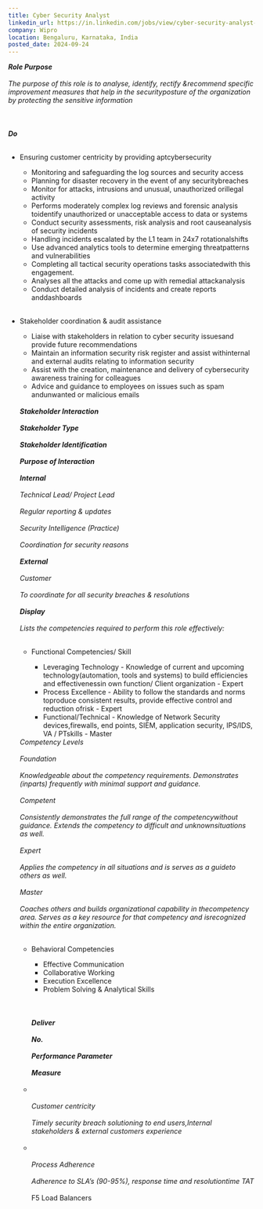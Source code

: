 ```yaml
---
title: Cyber Security Analyst
linkedin_url: https://in.linkedin.com/jobs/view/cyber-security-analyst-at-wipro-3927395668?position=18&pageNum=0&refId=q8mw0I%2FPsPdACn8oGNQzFA%3D%3D&trackingId=6mJw7oF%2FYlMniIrr7VJvbw%3D%3D
company: Wipro
location: Bengaluru, Karnataka, India
posted_date: 2024-09-24
---
```


<div class="description__text description__text--rich">
<section class="show-more-less-html" data-max-lines="5">
<div class="show-more-less-html__markup show-more-less-html__markup--clamp-after-5 relative overflow-hidden">
<strong><em>Role Purpose<br/><br/></em></strong><em>The purpose of this role is to analyse, identify, rectify &amp;recommend specific improvement measures that help in the securityposture of the organization by protecting the sensitive information<br/><br/></em><strong> <br/><br/></strong><strong><em>Do<br/><br/></em></strong><ul><li>Ensuring customer centricity by providing aptcybersecurity </li><ul><li>Monitoring and safeguarding the log sources and security access</li><li>Planning for disaster recovery in the event of any securitybreaches</li><li>Monitor for attacks, intrusions and unusual, unauthorized orillegal activity</li><li>Performs moderately complex log reviews and forensic analysis toidentify unauthorized or unacceptable access to data or systems</li><li>Conduct security assessments, risk analysis and root causeanalysis of security incidents</li><li>Handling incidents escalated by the L1 team in 24x7 rotationalshifts</li><li>Use advanced analytics tools to determine emerging threatpatterns and vulnerabilities</li><li>Completing all tactical security operations tasks associatedwith this engagement.</li><li>Analyses all the attacks and come up with remedial attackanalysis</li><li>Conduct detailed analysis of incidents and create reports anddashboards<br/><br/></li></ul></ul><ul><li>Stakeholder coordination &amp; audit assistance</li><ul><li>Liaise with stakeholders in relation to cyber security issuesand provide future recommendations</li><li>Maintain an information security risk register and assist withinternal and external audits relating to information security</li><li>Assist with the creation, maintenance and delivery of cybersecurity awareness training for colleagues</li><li>Advice and guidance to employees on issues such as spam andunwanted or malicious emails<br/><br/></li></ul><strong><em>Stakeholder Interaction<br/><br/></em></strong><strong><em>Stakeholder Type<br/><br/></em></strong><strong><em>Stakeholder Identification<br/><br/></em></strong><strong><em>Purpose of Interaction<br/><br/></em></strong><strong><em>Internal<br/><br/></em></strong><em>Technical Lead/ Project Lead<br/><br/></em><em>Regular reporting &amp; updates<br/><br/></em><em>Security Intelligence (Practice)<br/><br/></em><em>Coordination for security reasons<br/><br/></em><strong><em>External<br/><br/></em></strong><em>Customer<br/><br/></em><em>To coordinate for all security breaches &amp; resolutions<br/><br/></em><strong><em>Display<br/><br/></em></strong><em>Lists the competencies required to perform this role effectively:<br/><br/></em><ul><li>Functional Competencies/ Skill</li><ul><li>Leveraging Technology - Knowledge of current and upcoming technology(automation, tools and systems) to build efficiencies and effectivenessin own function/ Client organization - Expert</li><li>Process Excellence - Ability to follow the standards and norms toproduce consistent results, provide effective control and reduction ofrisk - Expert</li><li>Functional/Technical - Knowledge of Network Security devices,firewalls, end points, SIEM, application security, IPS/IDS, VA / PTskills - Master<br/></li></ul></ul><em>Competency Levels<br/><br/></em><em>Foundation<br/><br/></em><em>Knowledgeable about the competency requirements. Demonstrates (inparts) frequently with minimal support and guidance.<br/><br/></em><em>Competent<br/><br/></em><em>Consistently demonstrates the full range of the competencywithout guidance. Extends the competency to difficult and unknownsituations as well.<br/><br/></em><em>Expert<br/><br/></em><em>Applies the competency in all situations and is serves as a guideto others as well.<br/><br/></em><em>Master<br/><br/></em><em>Coaches others and builds organizational capability in thecompetency area. Serves as a key resource for that competency and isrecognized within the entire organization.<br/><br/></em><ul><li>Behavioral Competencies</li><ul><li>Effective Communication</li><li>Collaborative Working</li><li>Execution Excellence</li><li>Problem Solving &amp; Analytical Skills<br/><br/></li></ul><strong> <br/><br/></strong><strong><em>Deliver<br/><br/></em></strong><strong><em>No.<br/><br/></em></strong><strong><em>Performance Parameter<br/><br/></em></strong><strong><em>Measure<br/><br/></em></strong><li><br/><br/></li><em>Customer centricity <br/><br/></em><em>Timely security breach solutioning to end users,Internal stakeholders &amp; external customers experience<br/><br/></em><li><br/><br/></li><em>Process Adherence <br/><br/></em><em>Adherence to SLA’s (90-95%), response time and resolutiontime TAT<br/><br/></em>F5 Load Balancers</ul></ul>
</div>


<!-- --> </section>
</div>
